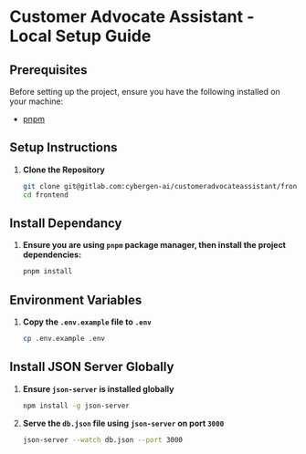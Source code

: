 # Customer Advocate Assistant - Local Setup Guide

## Prerequisites

Before setting up the project, ensure you have the following installed on your machine:

- [pnpm](https://pnpm.io/installation)

## Setup Instructions

1. **Clone the Repository**

   ```sh
   git clone git@gitlab.com:cybergen-ai/customeradvocateassistant/frontend.git
   cd frontend
   ```
## Install Dependancy

1. **Ensure you are using `pnpm` package manager, then install the project dependencies:** 
    ```sh
    pnpm install
    ```

## Environment Variables

1. **Copy the ```.env.example``` file to ```.env```**
    ```sh
    cp .env.example .env
    ```

## Install JSON Server Globally

1. **Ensure `json-server` is installed globally**

    ```sh
    npm install -g json-server
    ```

2. **Serve the `db.json` file using `json-server` on port `3000`**

    ```sh
    json-server --watch db.json --port 3000
    ```